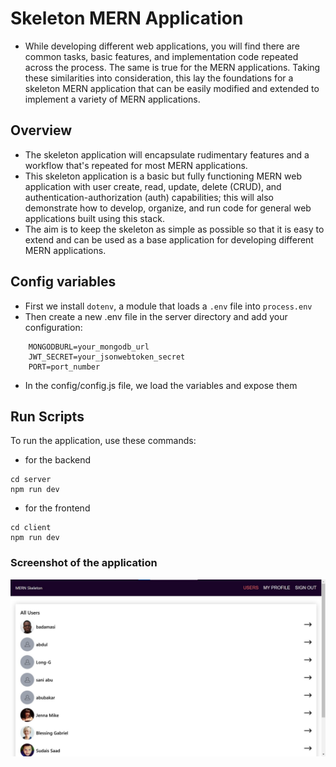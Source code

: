 # Skeleton MERN Application

- While developing different web applications, you will find there are common tasks,
    basic features, and implementation code repeated across the process. The same is true
    for the MERN applications. Taking these similarities into consideration, this  lay the foundations for a skeleton MERN application that can be easily modified and extended to implement a variety of
    MERN applications.

## Overview
- The skeleton application will encapsulate rudimentary features and a workflow that's
    repeated for most MERN applications. 
- This skeleton application is a basic but fully
    functioning MERN web application with user create, read, update, delete (CRUD),
    and authentication-authorization (auth) capabilities; this will also demonstrate how
    to develop, organize, and run code for general web applications built using this
    stack.
- The aim is to keep the skeleton as simple as possible so that it is easy to extend
    and can be used as a base application for developing different MERN applications.

## Config variables
- First we install ```dotenv```, a module that loads a `.env` file into `process.env`
- Then create a new .env file in the server directory and add your configuration:
```
    MONGODBURL=your_mongodb_url
    JWT_SECRET=your_jsonwebtoken_secret
    PORT=port_number
```
- In the config/config.js file, we load the variables and expose them


## Run Scripts
To run the application, use these commands:
- for the backend
```
cd server
npm run dev
```
</pre>

- for the frontend
```
cd client
npm run dev
```
</pre>

### Screenshot of the application
![Screenshot](https://github.com/papilo-cloud/mern-skeleton/blob/main/client/public/screenshot.jpg)